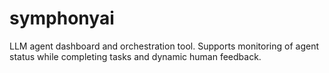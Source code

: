 # symphonyai
LLM agent dashboard and orchestration tool. Supports monitoring of agent status while completing tasks and dynamic human feedback.
